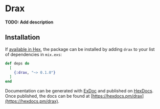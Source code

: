 # Drax

**TODO: Add description**

## Installation

If [available in Hex](https://hex.pm/docs/publish), the package can be installed
by adding `drax` to your list of dependencies in `mix.exs`:

```elixir
def deps do
  [
    {:drax, "~> 0.1.0"}
  ]
end
```

Documentation can be generated with [ExDoc](https://github.com/elixir-lang/ex_doc)
and published on [HexDocs](https://hexdocs.pm). Once published, the docs can
be found at [https://hexdocs.pm/drax](https://hexdocs.pm/drax).


